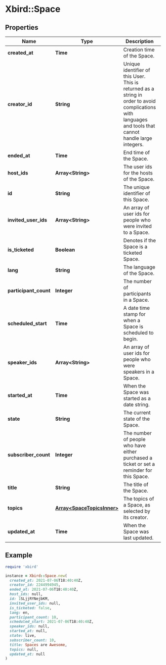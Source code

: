 # Xbird::Space

## Properties

| Name | Type | Description | Notes |
| ---- | ---- | ----------- | ----- |
| **created_at** | **Time** | Creation time of the Space. | [optional] |
| **creator_id** | **String** | Unique identifier of this User. This is returned as a string in order to avoid complications with languages and tools that cannot handle large integers. | [optional] |
| **ended_at** | **Time** | End time of the Space. | [optional] |
| **host_ids** | **Array&lt;String&gt;** | The user ids for the hosts of the Space. | [optional] |
| **id** | **String** | The unique identifier of this Space. |  |
| **invited_user_ids** | **Array&lt;String&gt;** | An array of user ids for people who were invited to a Space. | [optional] |
| **is_ticketed** | **Boolean** | Denotes if the Space is a ticketed Space. | [optional] |
| **lang** | **String** | The language of the Space. | [optional] |
| **participant_count** | **Integer** | The number of participants in a Space. | [optional] |
| **scheduled_start** | **Time** | A date time stamp for when a Space is scheduled to begin. | [optional] |
| **speaker_ids** | **Array&lt;String&gt;** | An array of user ids for people who were speakers in a Space. | [optional] |
| **started_at** | **Time** | When the Space was started as a date string. | [optional] |
| **state** | **String** | The current state of the Space. |  |
| **subscriber_count** | **Integer** | The number of people who have either purchased a ticket or set a reminder for this Space. | [optional] |
| **title** | **String** | The title of the Space. | [optional] |
| **topics** | [**Array&lt;SpaceTopicsInner&gt;**](SpaceTopicsInner.md) | The topics of a Space, as selected by its creator. | [optional] |
| **updated_at** | **Time** | When the Space was last updated. | [optional] |

## Example

```ruby
require 'xbird'

instance = Xbird::Space.new(
  created_at: 2021-07-06T18:40:40Z,
  creator_id: 2244994945,
  ended_at: 2021-07-06T18:40:40Z,
  host_ids: null,
  id: 1SLjjRYNejbKM,
  invited_user_ids: null,
  is_ticketed: false,
  lang: en,
  participant_count: 10,
  scheduled_start: 2021-07-06T18:40:40Z,
  speaker_ids: null,
  started_at: null,
  state: live,
  subscriber_count: 10,
  title: Spaces are Awesome,
  topics: null,
  updated_at: null
)
```


